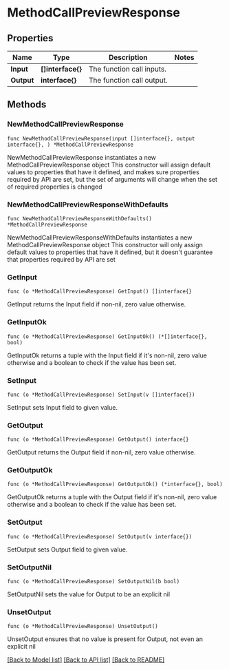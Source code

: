 # MethodCallPreviewResponse

## Properties

Name | Type | Description | Notes
------------ | ------------- | ------------- | -------------
**Input** | **[]interface{}** | The function call inputs. | 
**Output** | **interface{}** | The function call output. | 

## Methods

### NewMethodCallPreviewResponse

`func NewMethodCallPreviewResponse(input []interface{}, output interface{}, ) *MethodCallPreviewResponse`

NewMethodCallPreviewResponse instantiates a new MethodCallPreviewResponse object
This constructor will assign default values to properties that have it defined,
and makes sure properties required by API are set, but the set of arguments
will change when the set of required properties is changed

### NewMethodCallPreviewResponseWithDefaults

`func NewMethodCallPreviewResponseWithDefaults() *MethodCallPreviewResponse`

NewMethodCallPreviewResponseWithDefaults instantiates a new MethodCallPreviewResponse object
This constructor will only assign default values to properties that have it defined,
but it doesn't guarantee that properties required by API are set

### GetInput

`func (o *MethodCallPreviewResponse) GetInput() []interface{}`

GetInput returns the Input field if non-nil, zero value otherwise.

### GetInputOk

`func (o *MethodCallPreviewResponse) GetInputOk() (*[]interface{}, bool)`

GetInputOk returns a tuple with the Input field if it's non-nil, zero value otherwise
and a boolean to check if the value has been set.

### SetInput

`func (o *MethodCallPreviewResponse) SetInput(v []interface{})`

SetInput sets Input field to given value.


### GetOutput

`func (o *MethodCallPreviewResponse) GetOutput() interface{}`

GetOutput returns the Output field if non-nil, zero value otherwise.

### GetOutputOk

`func (o *MethodCallPreviewResponse) GetOutputOk() (*interface{}, bool)`

GetOutputOk returns a tuple with the Output field if it's non-nil, zero value otherwise
and a boolean to check if the value has been set.

### SetOutput

`func (o *MethodCallPreviewResponse) SetOutput(v interface{})`

SetOutput sets Output field to given value.


### SetOutputNil

`func (o *MethodCallPreviewResponse) SetOutputNil(b bool)`

 SetOutputNil sets the value for Output to be an explicit nil

### UnsetOutput
`func (o *MethodCallPreviewResponse) UnsetOutput()`

UnsetOutput ensures that no value is present for Output, not even an explicit nil

[[Back to Model list]](../README.md#documentation-for-models) [[Back to API list]](../README.md#documentation-for-api-endpoints) [[Back to README]](../README.md)


